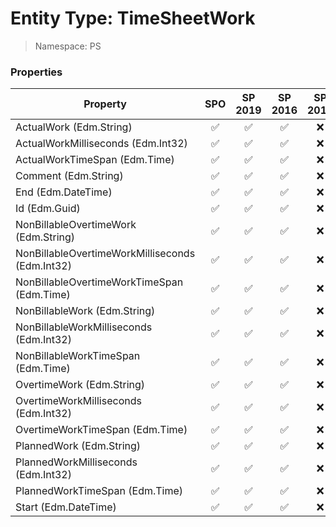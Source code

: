 # Entity Type: TimeSheetWork

> Namespace: PS

### Properties

Property | SPO | SP 2019 | SP 2016 | SP 2013
----------|:---:|:-------:|:-------:|:-------:
ActualWork (Edm.String) | ✅ | ✅ | ✅ | ❌
ActualWorkMilliseconds (Edm.Int32) | ✅ | ✅ | ✅ | ❌
ActualWorkTimeSpan (Edm.Time) | ✅ | ✅ | ✅ | ❌
Comment (Edm.String) | ✅ | ✅ | ✅ | ❌
End (Edm.DateTime) | ✅ | ✅ | ✅ | ❌
Id (Edm.Guid) | ✅ | ✅ | ✅ | ❌
NonBillableOvertimeWork (Edm.String) | ✅ | ✅ | ✅ | ❌
NonBillableOvertimeWorkMilliseconds (Edm.Int32) | ✅ | ✅ | ✅ | ❌
NonBillableOvertimeWorkTimeSpan (Edm.Time) | ✅ | ✅ | ✅ | ❌
NonBillableWork (Edm.String) | ✅ | ✅ | ✅ | ❌
NonBillableWorkMilliseconds (Edm.Int32) | ✅ | ✅ | ✅ | ❌
NonBillableWorkTimeSpan (Edm.Time) | ✅ | ✅ | ✅ | ❌
OvertimeWork (Edm.String) | ✅ | ✅ | ✅ | ❌
OvertimeWorkMilliseconds (Edm.Int32) | ✅ | ✅ | ✅ | ❌
OvertimeWorkTimeSpan (Edm.Time) | ✅ | ✅ | ✅ | ❌
PlannedWork (Edm.String) | ✅ | ✅ | ✅ | ❌
PlannedWorkMilliseconds (Edm.Int32) | ✅ | ✅ | ✅ | ❌
PlannedWorkTimeSpan (Edm.Time) | ✅ | ✅ | ✅ | ❌
Start (Edm.DateTime) | ✅ | ✅ | ✅ | ❌